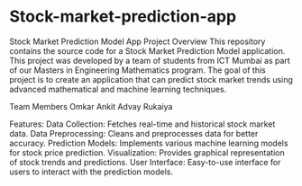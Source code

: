 # Stock-market-prediction-app
Stock Market Prediction Model App
Project Overview
This repository contains the source code for a Stock Market Prediction Model application. This project was developed by a team of students from ICT Mumbai as part of our Masters in Engineering Mathematics program. The goal of this project is to create an application that can predict stock market trends using advanced mathematical and machine learning techniques.

Team Members
Omkar
Ankit
Advay
Rukaiya

Features:
Data Collection: Fetches real-time and historical stock market data.
Data Preprocessing: Cleans and preprocesses data for better accuracy.
Prediction Models: Implements various machine learning models for stock price prediction.
Visualization: Provides graphical representation of stock trends and predictions.
User Interface: Easy-to-use interface for users to interact with the prediction models.
